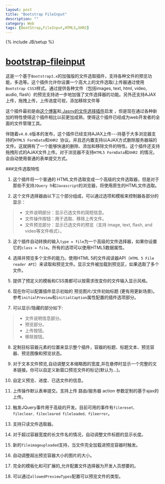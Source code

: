 ```yaml
---
layout: post
title: "Bootstrap FileInput"
description: ""
category: Web
tags: [BootStrap,FileInput,HTML5,XHR2]
---
```

{% include JB/setup %}

[bootstrap-fileinput](http://plugins.krajee.com/file-input)
====================
这是一个基于`Bootstrap3.x`的加强版的文件选取插件，支持各种文件的预览功能，多选等。这个插件允许你设置一个高大上的文件选取/上传器通过使用`Bootstrap CSS3`样式。通过提供各种文件（包括images, text, html, video, audio, flash）的预览支持进一步地加强了文件选择器的功能。另外还支持AJAX上传，拖拽上传，上传进度可视，添加移除文件等



这个插件最初是由[这个博客](http://www.abeautifulsite.net/blog/2013/08/whipping-file-inputs-into-shape-with-bootstrap-3/)和[ Jasny的文件选择插件](http://jasny.github.io/bootstrap/javascript/#fileinput)启发 ，但是现在通过各种新加的特性使得这个插件相比以前更加成熟，使得这个插件已经成为web开发者的全面的文件管理工具。

伴随着`v4.0.0`版本的发布，这个插件已经支持AJAX上传---持基于大多浏览器支持的`HTML5 FormData`和`XHR2 `协议。并且还内置支持以AJAX方式删除服务器端的文件。这就拥有了一个能够快速的删除、添加和移除文件的特性。这个插件还支持拖拽形式的AJAX文件上传。对于浏览器不支持`HTML5 FormData`和`XHR2 `的情况，会自动使用普通的表单提交方式。


###文件选取特性
1. 这个插件将一个普通的 HTML文件选取变成一个高级的文件选取器，但是对于那些不支持`JQuery `h和`Javascript`的浏览器，将使用原生的HTML文件选取。

2. 这个文件选择器由以下三个部分组成，可以通过选项和模板来控制器各部分的显示：
> * 文件说明部分：显示已选文件的简短信息。
> * 文件操作按钮：用于选取、移除上传文件。
> * 文件预览部分：显示已选文件的预览（支持 image, text, flash, and video等文件格式）。

3. 这个插件自动转换的输入`type = file`为一个高级的文件选择器，如果你设置它的`class = file`。所有的选项可以使用HTML5数据属性。

4. 选择并预览多个文件的能力。使用HTML 5的文件阅读器API（` HTML 5 File reader API `）来读取和预览文件。显示文件被加载到预览区，如果选取了多个文件。

5. 提供了预定义的模板和CSS类都可以按需求改变你的文件输入显示风格。

6. 现在你可以配置插件显示初始的 预览图片/文件初始标题 (更有用更新场景)。参考`initialPreview`和`initialCaption`属性配置的插件选项部分。

7. 可以显示/隐藏的部分如下:
> * 文件说明信息部分。
> * 预览部分。
> * 上传按钮。
> * 移除按钮。

8. 定制目标容器元素的位置来显示整个插件，容器的标题、标题文本、预览容器、预览图像和预览状态。

9. 对于文本文件预览,自动调整文本缩略图的宽度,并在悬停时显示一个完整的文本链接。你可以自定义新窗口预览文件的标记(默认为…)。

10. 自定义预览、进度、已选文件的信息。

11. 上传操作默认表单提交。支持上传 路由/服务器 action 参数定制的基于ajax的上传。

12. 触发JQuery事件用于高级的开发。目前可用的事件有`filereset、fileclear、filecleared fileloaded、fileerror`。

13. 支持只读文件选取器。

14. 对于超过容器宽度的长文件名的情况，自动调整文件标题的显示长度。

15. 新的`fileimageuploaded`支持，当文件完全加载进预览容器时触发。

16. 自动调整超出预览容器大小的图片的大小。

17. 完全的模板化和可扩展的,允许配置文件选择器为开发人员想要的。

18. 可以通过`allowedPreviewTypes`配置可以预览文件的类型。
